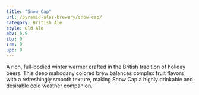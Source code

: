 ```yaml
---
title: "Snow Cap"
url: /pyramid-ales-brewery/snow-cap/
category: British Ale
style: Old Ale
abv: 6.9
ibu: 0
srm: 0
upc: 0
---
```

A rich, full-bodied winter warmer crafted in the British tradition of holiday beers. This deep mahogany colored brew balances complex fruit flavors with a refreshingly smooth texture, making Snow Cap a highly drinkable and desirable cold weather companion.
